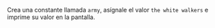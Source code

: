 
Crea una constante llamada `army`, asígnale el valor `the white walkers` e imprime su valor en la pantalla.
